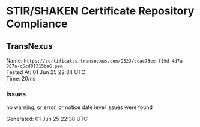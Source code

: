 # STIR/SHAKEN Certificate Repository Compliance

## TransNexus

Name: `https://certificates.transnexus.com/952J/ccac73ee-f19d-4d7a-887a-c5cd01315ba6.pem`\
Tested At: 01 Jun 25 22:34 UTC\
Time: 20ms

### Issues

no warning, or error, or notice date level issues were found

Generated: 01 Jun 25 22:38 UTC